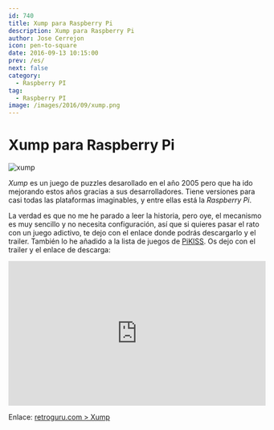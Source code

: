 ```yaml
---
id: 740
title: Xump para Raspberry Pi
description: Xump para Raspberry Pi
author: Jose Cerrejon
icon: pen-to-square
date: 2016-09-13 10:15:00
prev: /es/
next: false
category:
  - Raspberry PI
tag:
  - Raspberry PI
image: /images/2016/09/xump.png
---
```


# Xump para Raspberry Pi

![xump](/images/2016/09/xump.png)

*Xump* es un juego de puzzles desarollado en el año 2005 pero que ha ido mejorando estos años gracias a sus desarrolladores. Tiene versiones para casi todas las plataformas imaginables, y entre ellas está la *Raspberry Pi*.

La verdad es que no me he parado a leer la historia, pero oye, el mecanismo es muy sencillo y no necesita configuración, así que si quieres pasar el rato con un juego adictivo, te dejo con el enlace donde podrás descargarlo y el trailer. También lo he añadido a la lista de juegos de [PiKISS](https://github.com/jmcerrejon/PiKISS). Os dejo con el trailer y el enlace de descarga:

<iframe width="512" height="288" src="https://www.youtube.com/embed/eUvhiDI1wfQ?rel=0&amp;showinfo=0" frameborder="0" allowfullscreen></iframe>

Enlace: [retroguru.com > Xump](http://www.retroguru.com/xump/)